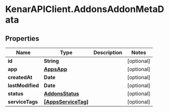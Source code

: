 # KenarAPIClient.AddonsAddonMetaData

## Properties

Name | Type | Description | Notes
------------ | ------------- | ------------- | -------------
**id** | **String** |  | [optional] 
**app** | [**AppsApp**](AppsApp.md) |  | [optional] 
**createdAt** | **Date** |  | [optional] 
**lastModified** | **Date** |  | [optional] 
**status** | [**AddonsStatus**](AddonsStatus.md) |  | [optional] 
**serviceTags** | [**[AppsServiceTag]**](AppsServiceTag.md) |  | [optional] 


